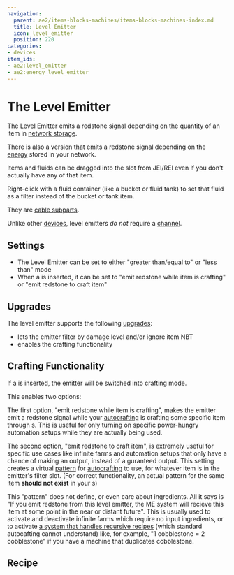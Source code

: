 ```yaml
---
navigation:
  parent: ae2/items-blocks-machines/items-blocks-machines-index.md
  title: Level Emitter
  icon: level_emitter
  position: 220
categories:
- devices
item_ids:
- ae2:level_emitter
- ae2:energy_level_emitter
---
```


# The Level Emitter

<GameScene zoom="8" background="transparent">
  <ImportStructure src="../assets/blocks/level_emitter.snbt" />
</GameScene>

The Level Emitter emits a redstone signal depending on the quantity of an item in
[network storage](../ae2-mechanics/import-export-storage.md).

There is also a version that emits a redstone signal depending on the [energy](../ae2-mechanics/energy.md) stored
in your network.

Items and fluids can be dragged into the slot from JEI/REI even if you don't actually have any of that item.

Right-click with a fluid container (like a bucket or fluid tank) to set that fluid as a filter instead of the bucket or tank item.

They are [cable subparts](../ae2-mechanics/cable-subparts.md).

Unlike other [devices](../ae2-mechanics/devices.md), level emitters *do not* require a [channel](../ae2-mechanics/channels.md).

## Settings

*   The Level Emitter can be set to either "greater than/equal to" or "less than" mode
*   When a <ItemLink id="crafting_card" /> is inserted, it can be set to "emit redstone while item is crafting" or
    "emit redstone to craft item"

## Upgrades

The level emitter supports the following [upgrades](upgrade_cards.md):

*   <ItemLink id="fuzzy_card" /> lets the emitter filter by damage level and/or ignore item NBT
*   <ItemLink id="crafting_card" /> enables the crafting functionality

## Crafting Functionality

If a <ItemLink id="crafting_card" /> is inserted, the emitter will be switched into crafting mode.

This enables two options:

The first option, "emit redstone while item is crafting", makes the emitter emit a redstone signal while your [autocrafting](../ae2-mechanics/autocrafting.md)
is crafting some specific item through <ItemLink id="pattern_provider" />s. This is useful for only turning on specific
power-hungry automation setups while they are actually being used.

The second option, "emit redstone to craft item", is extremely useful for specific use cases like infinite farms and
automation setups that only have a chance of making an output, instead of a guranteed output.
This setting creates a virtual [pattern](patterns.md) for [autocrafting](../ae2-mechanics/autocrafting.md) to use, for whatever item
is in the emitter's filter slot.
(For correct functionality, an actual pattern for the same item **should not exist** in your <ItemLink id="pattern_provider" />s)

This "pattern" does not define, or even care about ingredients.
All it says is "If you emit redstone from this level emitter, the ME system will recieve this item at some point in the
near or distant future". This is usually used to activate and deactivate infinite farms which require no input ingredients,
or to activate [a system that handles recursive recipes](../example-setups/recursive-crafting-setup.md) (which standard autocafting cannot understand)
like, for example, "1 cobblestone = 2 cobblestone" if you have a machine that duplicates cobblestone.

## Recipe

<RecipeFor id="level_emitter" />

<RecipeFor id="energy_level_emitter" />
